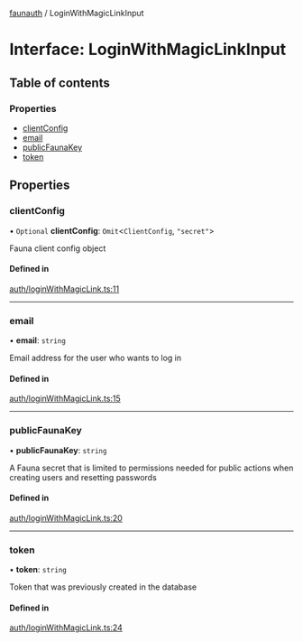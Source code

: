 [faunauth](../index.md) / LoginWithMagicLinkInput

# Interface: LoginWithMagicLinkInput

## Table of contents

### Properties

- [clientConfig](LoginWithMagicLinkInput.md#clientconfig)
- [email](LoginWithMagicLinkInput.md#email)
- [publicFaunaKey](LoginWithMagicLinkInput.md#publicfaunakey)
- [token](LoginWithMagicLinkInput.md#token)

## Properties

### clientConfig

• `Optional` **clientConfig**: `Omit`<`ClientConfig`, ``"secret"``\>

Fauna client config object

#### Defined in

[auth/loginWithMagicLink.ts:11](https://github.com/alexnitta/faunauth/blob/fa844e9/src/auth/loginWithMagicLink.ts#L11)

___

### email

• **email**: `string`

Email address for the user who wants to log in

#### Defined in

[auth/loginWithMagicLink.ts:15](https://github.com/alexnitta/faunauth/blob/fa844e9/src/auth/loginWithMagicLink.ts#L15)

___

### publicFaunaKey

• **publicFaunaKey**: `string`

A Fauna secret that is limited to permissions needed for public actions when creating users
and resetting passwords

#### Defined in

[auth/loginWithMagicLink.ts:20](https://github.com/alexnitta/faunauth/blob/fa844e9/src/auth/loginWithMagicLink.ts#L20)

___

### token

• **token**: `string`

Token that was previously created in the database

#### Defined in

[auth/loginWithMagicLink.ts:24](https://github.com/alexnitta/faunauth/blob/fa844e9/src/auth/loginWithMagicLink.ts#L24)
